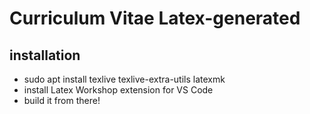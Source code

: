 # Curriculum Vitae Latex-generated

## installation

- sudo apt install texlive texlive-extra-utils latexmk
- install Latex Workshop extension for VS Code
- build it from there!